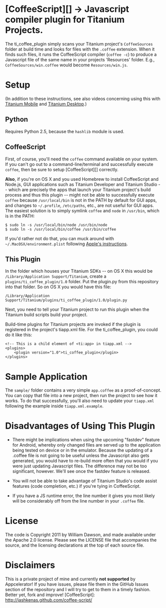 # [CoffeeScript][] -> Javascript compiler plugin for Titanium Projects.

The ti_coffee_plugin simply scans your Titanium project's `CoffeeSources` folder at build time and looks for files with the `.coffee` extension. When it finds such files, it runs the CoffeeScript compiler (`coffee -c`) to produce a Javascript file of the same name in your projects 'Resources' folder.  E.g., `CoffeeSources/win.coffee` would become `Resources/win.js`.

# Setup

(In addition to these instructions, see also videos concerning using this with [Titanium Mobile](http://www.youtube.com/watch?v=Jxu_5wcS9YY) and [Titanium Desktop](http://www.youtube.com/watch?v=2ikb-4tdygg).)

## Python

Requires Python 2.5, because the `hashlib` module is used.

## CoffeeScript

First, of course, you'll need the `coffee` command available on your system.  If you can't go out to a command-line/terminal and successfully execute `coffee`, then be sure to setup [CoffeeScript][] correctly.

**Also**, if you're on OS X and you used Homebrew to install CoffeeScript and Node.js, GUI applications such as Titanium Developer and Titanium Studio -- which are precisely the apps that launch your Titanium project's build process and thus this plugin -- might not be able to successfully execute `coffee` because `/usr/local/bin` is not in the PATH by default for GUI apps, and changes to `~/.profile`, `/etc/paths`, etc., are not useful for GUI apps.  The easiest solution is to simply symlink `coffee` and `node` in `/usr/bin`, which is in the PATH:

    $ sudo ln -s /usr/local/bin/node /usr/bin/node
	$ sudo ln -s /usr/local/bin/coffee /usr/bin/coffee

If you'd rather not do that, you can muck around with `~/.MacOSX/environment.plist` following [Apple's instructions](http://developer.apple.com/library/mac/#qa/qa1067/_index.html).

## This Plugin

In the folder which houses your Titanium SDKs -- on OS X this would be `/Library/Application Support/Titanium`, create a `plugins/ti_coffee_plugin/1.0` folder.  Put the plugin.py from this repository into that folder.  So on OS X you would have this file:

	/Library/Application Support/Titanium/plugins/ti_coffee_plugin/1.0/plugin.py

Next, you need to tell your Titanium project to run this plugin when the Titanium build scripts build your project.

Build-time plugins for Titanium projects are invoked if the plugin is registered in the project's tiapp.xml file.  For the ti_coffee_plugin, you could do it like this:

	<!-- This is a child element of <ti:app> in tiapp.xml -->
	<plugins>
		<plugin version="1.0">ti_coffee_plugin</plugin>
	</plugins>

# Sample Application

The `sample/` folder contains a very simple `app.coffee` as a proof-of-concept.  You can copy that file into a new project, then run the project to see how it works.  To do that successfully, you'll also need to update your `tiapp.xml` following the example inside `tiapp.xml.example`.

# Disadvantages of Using This Plugin

- There might be implications when using the upcoming "fastdev" feature for Android, whereby only changed files are served up to the application being tested on device or in the emulator.  Because the updating of a .coffee file is not going to be useful unless the Javascript also gets generated, you would have to re-build more often that you would if you were just updating Javascript files.  The difference may not be too significant, however.  We'll see once the fastdev feature is released.

- You will not be able to take advantage of Titanium Studio's code assist features (code completion, etc.) if you're tying in CoffeeScript.

- If you have a JS runtime error, the line number it gives you most likely will be considerably off from the line number in your `.coffee` file.

# License

The code is Copyright 2011 by William Dawson, and made available under the Apache 2.0 license.  Please see the LICENSE file that accompanies the source, and the licensing declarations at the top of each source file.

# Disclaimers

This is a private project of mine and currently **not supported** by Appcelerator!  If you have issues, please file them in the GitHub Issues section of the repository and I will try to get to them in a timely fashion.  Better yet, fork and improve!
[CoffeeScript]: http://jashkenas.github.com/coffee-script/
